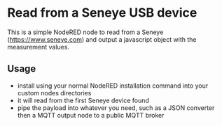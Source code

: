 # Read from a Seneye USB device
This is a simple NodeRED node to read from a Seneye (https://www.seneye.com) and output a javascript object with the measurement values.

## Usage
- install using your normal NodeRED installation command into your custom nodes directories
- it will read from the first Seneye device found
- pipe the payload into whatever you need, such as a JSON converter then a MQTT output node to a public MQTT broker
